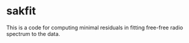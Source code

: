 # sakfit
This is a code for computing minimal residuals in fitting free-free radio spectrum to the data.
